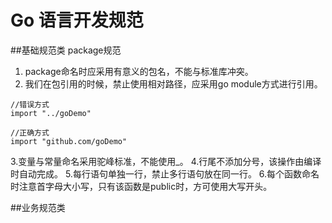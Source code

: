 # Go 语言开发规范
##基础规范类
package规范
1. package命名时应采用有意义的包名，不能与标准库冲突。
2. 我们在包引用的时候，禁止使用相对路径，应采用go module方式进行引用。
```cassandraql
//错误方式
import "../goDemo"

//正确方式
import "github.com/goDemo"

```
3.变量与常量命名采用驼峰标准，不能使用_。
4.行尾不添加分号，该操作由编译时自动完成。
5.每行语句单独一行，禁止多行语句放在同一行。
6.每个函数命名时注意首字母大小写，只有该函数是public时，方可使用大写开头。


##业务规范类
